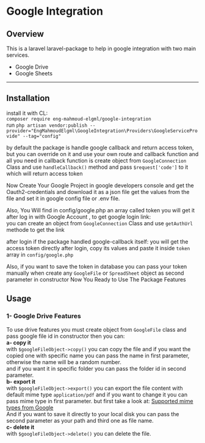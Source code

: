 # Google Integration

## Overview

This is a laravel laravel-package to help in google integration with two main services.
<br>
<ul>
    <li>Google Drive</li>
    <li>Google Sheets</li>
</ul>
<hr>

## Installation
install it with CL:<br>
`composer require eng-mahmoud-elgml/google-integration`
<br>
run `php artisan vendor:publish --provider="EngMahmoudElgml\GoogleIntegration\Providers\GoogleServiceProvide" --tag="config"` 

by default the package is handle google callback and return access token,
but you can override on it and use your own route and callback function and all you need in callback function is create object from `GoogleConnection` 
Class and use `handleCallback()` method and pass `$request['code']` to it which will return access token <br>

Now Create Your Google Project in google developers console and get the Oauth2-credentials
and download it as a json file get the values from the file and set it in google config file or .env file.

Also, You Will find in config/google.php an array called token you will get it after log in with Google Account
, to get google login link:<br>
you can create an object from `GoogleConnection` Class and use `getAuthUrl` methode to get the link

after login if the package handled google-callback itself:
you will get the access token directly after login, copy its values and paste it inside `token` array 
in `config/google.php`
<br>

Also, if you want to save the token in database you can pass your token manually when create any `GoogleFile` or `SpreadSheet` object as second parameter in constructor 
Now You Ready to Use The Package Features


## Usage

### 1- Google Drive Features

To use drive features you must create object from `GoogleFile` class and pass google file id in constructor 
then you can: 
<br>
**a- copy it** <br>
with `$googleFileObject->copy()` you can copy the file and if you want the copied one with  specific name you can pass the name in first parameter, otherwise the name will be a random number.
<br>
and if you want it in specific folder you can pass the folder id in second parameter.
<br>
**b- export it** <br>
with `$googleFileObject->export()` you can export the file content with default mime type `application/pdf` and if you want to change it you can pass mime type in first parameter.
but first take a look at:
[Supported mime types from Google](https://developers.google.com/drive/api/guides/ref-export-formats)
 <br>
And if you want to save it directly to your local disk you can pass the second parameter as your path and third one as file name.
<br>
**c- delete it** <br>
with `$googleFileObject->delete()` you can delete the file.
